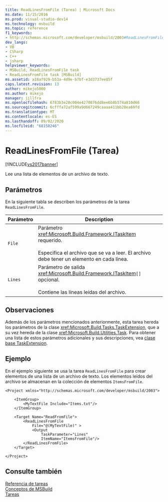```yaml
---
title: ReadLinesFromFile (Tarea) | Microsoft Docs
ms.date: 11/15/2016
ms.prod: visual-studio-dev14
ms.technology: msbuild
ms.topic: reference
f1_keywords:
- http://schemas.microsoft.com/developer/msbuild/2003#ReadLinesFromFile
dev_langs:
- VB
- CSharp
- C++
- jsharp
helpviewer_keywords:
- MSBuild, ReadLinesFromFile task
- ReadLinesFromFile task [MSBuild]
ms.assetid: a18af929-b53a-4d9e-b7bf-e3d3737ee85f
caps.latest.revision: 13
author: mikejo5000
ms.author: mikejo
manager: jillfra
ms.openlocfilehash: 6783b3e20c004e4270876dd8ee6b8b574a810d66
ms.sourcegitcommit: 6cfffa72af599a9d667249caaaa411bb28ea69fd
ms.translationtype: MT
ms.contentlocale: es-ES
ms.lasthandoff: 09/02/2020
ms.locfileid: "68158246"
---
```

# <a name="readlinesfromfile-task"></a>ReadLinesFromFile (Tarea)
[!INCLUDE[vs2017banner](../includes/vs2017banner.md)]

Lee una lista de elementos de un archivo de texto.  
  
## <a name="parameters"></a>Parámetros  
 En la siguiente tabla se describen los parámetros de la tarea `ReadLinesFromFile`.  
  
|Parámetro|Description|  
|---------------|-----------------|  
|`File`|Parámetro <xref:Microsoft.Build.Framework.ITaskItem> requerido.<br /><br /> Especifica el archivo que se va a leer. El archivo debe tener un elemento en cada línea.|  
|`Lines`|Parámetro de salida <xref:Microsoft.Build.Framework.ITaskItem>`[]` opcional.<br /><br /> Contiene las líneas leídas del archivo.|  
  
## <a name="remarks"></a>Observaciones  
 Además de los parámetros mencionados anteriormente, esta tarea hereda los parámetros de la clase <xref:Microsoft.Build.Tasks.TaskExtension>, que a su vez hereda de la clase <xref:Microsoft.Build.Utilities.Task>. Para obtener una lista de estos parámetros adicionales y sus descripciones, vea [clase base TaskExtension](../msbuild/taskextension-base-class.md).  
  
## <a name="example"></a>Ejemplo  
 En el ejemplo siguiente se usa la tarea `ReadLinesFromFile` para crear elementos de una lista de un archivo de texto. Los elementos leídos del archivo se almacenan en la colección de elementos `ItemsFromFile`.  
  
```  
<Project xmlns="http://schemas.microsoft.com/developer/msbuild/2003">  
  
    <ItemGroup>  
        <MyTextFile Include="Items.txt"/>  
    </ItemGroup>  
  
    <Target Name="ReadFromFile">  
        <ReadLinesFromFile  
            File="@(MyTextFile)" >  
            <Output  
                TaskParameter="Lines"  
                ItemName="ItemsFromFile"/>  
        </ReadLinesFromFile>  
    </Target>  
  
</Project>  
```  
  
## <a name="see-also"></a>Consulte también  
 [Referencia de tareas](../msbuild/msbuild-task-reference.md)   
 [Conceptos de MSBuild](../msbuild/msbuild-concepts.md)   
 [Tareas](../msbuild/msbuild-tasks.md)
